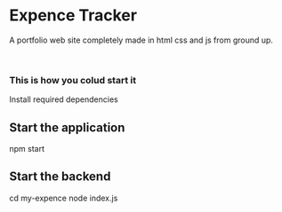 # Expence Tracker

A portfolio web site completely made in html css and js from ground up.


<br>

### This is how you colud start it 

Install required dependencies 

## Start the application
npm start

## Start the backend
cd my-expence
node index.js




